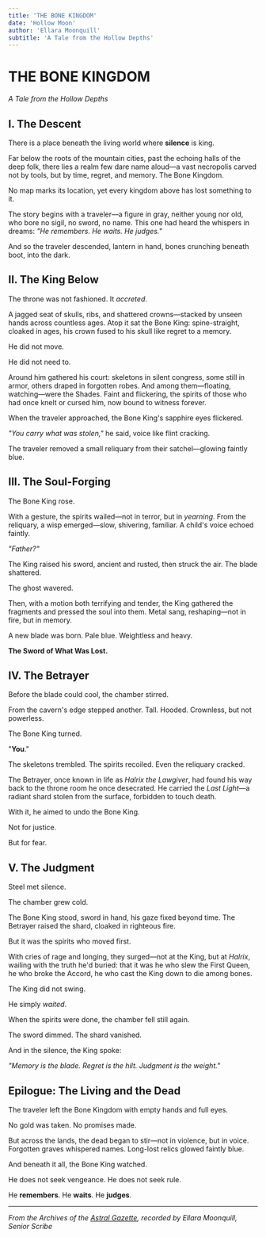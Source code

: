 ```yaml
---
title: 'THE BONE KINGDOM'
date: 'Hollow Moon'
author: 'Ellara Moonquill'
subtitle: 'A Tale from the Hollow Depths'
---
```


# THE BONE KINGDOM

_A Tale from the Hollow Depths_

## I. The Descent

There is a place beneath the living world where **silence** is king.

Far below the roots of the mountain cities, past the echoing halls of the deep folk, there lies a realm few dare name aloud—a vast necropolis carved not by tools, but by time, regret, and memory. The Bone Kingdom.

No map marks its location, yet every kingdom above has lost something to it.

The story begins with a traveler—a figure in gray, neither young nor old, who bore no sigil, no sword, no name. This one had heard the whispers in dreams: _"He remembers. He waits. He judges."_

And so the traveler descended, lantern in hand, bones crunching beneath boot, into the dark.

## II. The King Below

The throne was not fashioned. It _accreted_.

A jagged seat of skulls, ribs, and shattered crowns—stacked by unseen hands across countless ages. Atop it sat the Bone King: spine-straight, cloaked in ages, his crown fused to his skull like regret to a memory.

He did not move.

He did not need to.

Around him gathered his court: skeletons in silent congress, some still in armor, others draped in forgotten robes. And among them—floating, watching—were the Shades. Faint and flickering, the spirits of those who had once knelt or cursed him, now bound to witness forever.

When the traveler approached, the Bone King's sapphire eyes flickered.

_"You carry what was stolen,"_ he said, voice like flint cracking.

The traveler removed a small reliquary from their satchel—glowing faintly blue.

## III. The Soul-Forging

The Bone King rose.

With a gesture, the spirits wailed—not in terror, but in _yearning_. From the reliquary, a wisp emerged—slow, shivering, familiar. A child's voice echoed faintly.

_"Father?"_

The King raised his sword, ancient and rusted, then struck the air. The blade shattered.

The ghost wavered.

Then, with a motion both terrifying and tender, the King gathered the fragments and pressed the soul into them. Metal sang, reshaping—not in fire, but in memory.

A new blade was born. Pale blue. Weightless and heavy.

**The Sword of What Was Lost.**

## IV. The Betrayer

Before the blade could cool, the chamber stirred.

From the cavern's edge stepped another. Tall. Hooded. Crownless, but not powerless.

The Bone King turned.

"**You**."

The skeletons trembled. The spirits recoiled. Even the reliquary cracked.

The Betrayer, once known in life as _Halrix the Lawgiver_, had found his way back to the throne room he once desecrated. He carried the _Last Light_—a radiant shard stolen from the surface, forbidden to touch death.

With it, he aimed to undo the Bone King.

Not for justice.

But for fear.

## V. The Judgment

Steel met silence.

The chamber grew cold.

The Bone King stood, sword in hand, his gaze fixed beyond time. The Betrayer raised the shard, cloaked in righteous fire.

But it was the spirits who moved first.

With cries of rage and longing, they surged—not at the King, but at _Halrix_, wailing with the truth he'd buried: that it was he who slew the First Queen, he who broke the Accord, he who cast the King down to die among bones.

The King did not swing.

He simply _waited_.

When the spirits were done, the chamber fell still again.

The sword dimmed. The shard vanished.

And in the silence, the King spoke:

_"Memory is the blade. Regret is the hilt. Judgment is the weight."_

## Epilogue: The Living and the Dead

The traveler left the Bone Kingdom with empty hands and full eyes.

No gold was taken. No promises made.

But across the lands, the dead began to stir—not in violence, but in voice. Forgotten graves whispered names. Long-lost relics glowed faintly blue.

And beneath it all, the Bone King watched.

He does not seek vengeance. He does not seek rule.

He **remembers**.
He **waits**.
He **judges**.

---

_From the Archives of the [Astral Gazette](https://treasuretavern.com), recorded by Ellara Moonquill, Senior Scribe_
